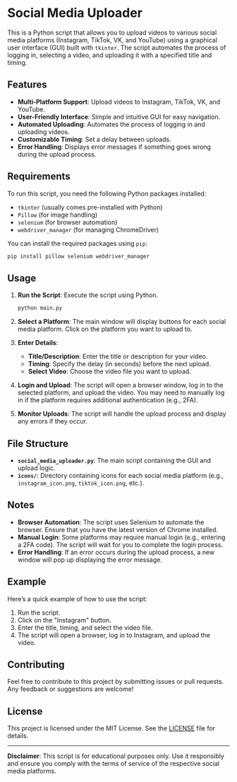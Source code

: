 # Social Media Uploader

This is a Python script that allows you to upload videos to various social media platforms (Instagram, TikTok, VK, and YouTube) using a graphical user interface (GUI) built with `tkinter`. The script automates the process of logging in, selecting a video, and uploading it with a specified title and timing.

## Features

- **Multi-Platform Support**: Upload videos to Instagram, TikTok, VK, and YouTube.
- **User-Friendly Interface**: Simple and intuitive GUI for easy navigation.
- **Automated Uploading**: Automates the process of logging in and uploading videos.
- **Customizable Timing**: Set a delay between uploads.
- **Error Handling**: Displays error messages if something goes wrong during the upload process.

## Requirements

To run this script, you need the following Python packages installed:

- `tkinter` (usually comes pre-installed with Python)
- `Pillow` (for image handling)
- `selenium` (for browser automation)
- `webdriver_manager` (for managing ChromeDriver)

You can install the required packages using `pip`:

```bash
pip install pillow selenium webdriver_manager
```

## Usage

1. **Run the Script**: Execute the script using Python.

   ```bash
   python main.py
   ```

2. **Select a Platform**: The main window will display buttons for each social media platform. Click on the platform you want to upload to.

3. **Enter Details**: 
   - **Title/Description**: Enter the title or description for your video.
   - **Timing**: Specify the delay (in seconds) before the next upload.
   - **Select Video**: Choose the video file you want to upload.

4. **Login and Upload**: The script will open a browser window, log in to the selected platform, and upload the video. You may need to manually log in if the platform requires additional authentication (e.g., 2FA).

5. **Monitor Uploads**: The script will handle the upload process and display any errors if they occur.

## File Structure

- **`social_media_uploader.py`**: The main script containing the GUI and upload logic.
- **`icons/`**: Directory containing icons for each social media platform (e.g., `instagram_icon.png`, `tiktok_icon.png`, etc.).

## Notes

- **Browser Automation**: The script uses Selenium to automate the browser. Ensure that you have the latest version of Chrome installed.
- **Manual Login**: Some platforms may require manual login (e.g., entering a 2FA code). The script will wait for you to complete the login process.
- **Error Handling**: If an error occurs during the upload process, a new window will pop up displaying the error message.

## Example

Here’s a quick example of how to use the script:

1. Run the script.
2. Click on the "Instagram" button.
3. Enter the title, timing, and select the video file.
4. The script will open a browser, log in to Instagram, and upload the video.

## Contributing

Feel free to contribute to this project by submitting issues or pull requests. Any feedback or suggestions are welcome!

## License

This project is licensed under the MIT License. See the [LICENSE](LICENSE) file for details.

---

**Disclaimer**: This script is for educational purposes only. Use it responsibly and ensure you comply with the terms of service of the respective social media platforms.
